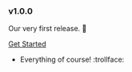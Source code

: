 ### v1.0.0

Our very first release. :tada:

[Get Started](/docs/1.0.0/getting-started/core-concepts.html)

- Everything of course! :trollface:
